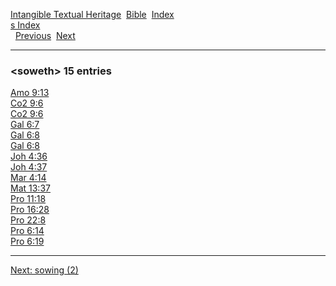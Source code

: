 [Intangible Textual Heritage](../../index)  [Bible](../index) 
[Index](index)   
[s Index](_s_)  
  [Previous](c10731)  [Next](c10733) 

------------------------------------------------------------------------

### &lt;soweth&gt; 15 entries

[Amo 9:13](../kjv/amo009.htm#013)  
[Co2 9:6](../kjv/co2009.htm#006)  
[Co2 9:6](../kjv/co2009.htm#006)  
[Gal 6:7](../kjv/gal006.htm#007)  
[Gal 6:8](../kjv/gal006.htm#008)  
[Gal 6:8](../kjv/gal006.htm#008)  
[Joh 4:36](../kjv/joh004.htm#036)  
[Joh 4:37](../kjv/joh004.htm#037)  
[Mar 4:14](../kjv/mar004.htm#014)  
[Mat 13:37](../kjv/mat013.htm#037)  
[Pro 11:18](../kjv/pro011.htm#018)  
[Pro 16:28](../kjv/pro016.htm#028)  
[Pro 22:8](../kjv/pro022.htm#008)  
[Pro 6:14](../kjv/pro006.htm#014)  
[Pro 6:19](../kjv/pro006.htm#019)  

------------------------------------------------------------------------

[Next: sowing (2)](c10733)
